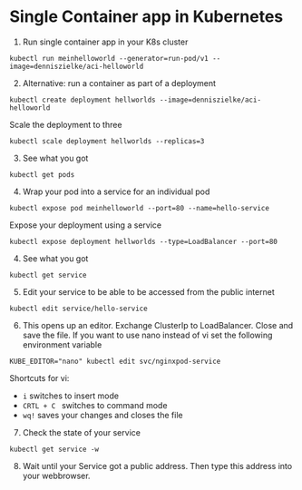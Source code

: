 # Single Container app in Kubernetes


1. Run single container app in your K8s cluster
```
kubectl run meinhelloworld --generator=run-pod/v1 --image=denniszielke/aci-helloworld
```

2. Alternative: run a container as part of a deployment
```
kubectl create deployment hellworlds --image=denniszielke/aci-helloworld
```

Scale the deployment to three
```
kubectl scale deployment hellworlds --replicas=3
```

3. See what you got
```
kubectl get pods
```

4. Wrap your pod into a service for an individual pod
```
kubectl expose pod meinhelloworld --port=80 --name=hello-service
```

Expose your deployment using a service
```
kubectl expose deployment hellworlds --type=LoadBalancer --port=80
```

4. See what you got
```
kubectl get service
```

5. Edit your service to be able to be accessed from the public internet
```
kubectl edit service/hello-service
```

6. This opens up an editor. Exchange ClusterIp to LoadBalancer. Close and save the file.
If you want to use nano instead of vi set the following environment variable
```
KUBE_EDITOR="nano" kubectl edit svc/nginxpod-service
```

Shortcuts for vi:
- `i` switches to insert mode
- `CRTL + C ` switches to command mode
- `wq!` saves your changes and closes the file

7. Check the state of your service
```
kubectl get service -w
```

8. Wait until your Service got a public address. Then type this address into your webbrowser.
